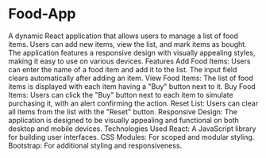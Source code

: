 # Food-App
A dynamic React application that allows users to manage a list of food items. Users can add new items, view the list, and mark items as bought. The application features a responsive design with visually appealing styles, making it easy to use on various devices.
Features
Add Food Items: Users can enter the name of a food item and add it to the list. The input field clears automatically after adding an item.
View Food Items: The list of food items is displayed with each item having a "Buy" button next to it.
Buy Food Items: Users can click the "Buy" button next to each item to simulate purchasing it, with an alert confirming the action.
Reset List: Users can clear all items from the list with the "Reset" button.
Responsive Design: The application is designed to be visually appealing and functional on both desktop and mobile devices.
Technologies Used
React: A JavaScript library for building user interfaces.
CSS Modules: For scoped and modular styling.
Bootstrap: For additional styling and responsiveness.
